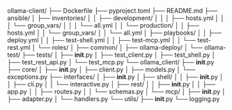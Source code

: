 ollama-client/
├── Dockerfile
├── pyproject.toml
├── README.md
├── ansible/
│   ├── inventories/
│   │   ├── development/
│   │   │   ├── hosts.yml
│   │   │   └── group_vars/
│   │   │       └── all.yml
│   │   └── production/
│   │       ├── hosts.yml
│   │       └── group_vars/
│   │           └── all.yml
│   ├── playbooks/
│   │   ├── deploy.yml
│   │   ├── test-shell.yml
│   │   ├── test-mcp.yml
│   │   └── test-rest.yml
│   └── roles/
│       ├── common/
│       ├── ollama-deploy/
│       └── ollama-test/
├── tests/
│   ├── __init__.py
│   ├── test_client.py
│   ├── test_shell.py
│   ├── test_rest_api.py
│   └── test_mcp.py
└── ollama_client/
    ├── __init__.py
    ├── core/
    │   ├── __init__.py
    │   ├── client.py
    │   ├── models.py
    │   └── exceptions.py
    ├── interfaces/
    │   ├── __init__.py
    │   ├── shell/
    │   │   ├── __init__.py
    │   │   ├── cli.py
    │   │   └── interactive.py
    │   ├── rest/
    │   │   ├── __init__.py
    │   │   ├── app.py
    │   │   ├── routes.py
    │   │   └── schemas.py
    │   └── mcp/
    │       ├── __init__.py
    │       ├── adapter.py
    │       └── handlers.py
    └── utils/
        ├── __init__.py
        └── logging.py